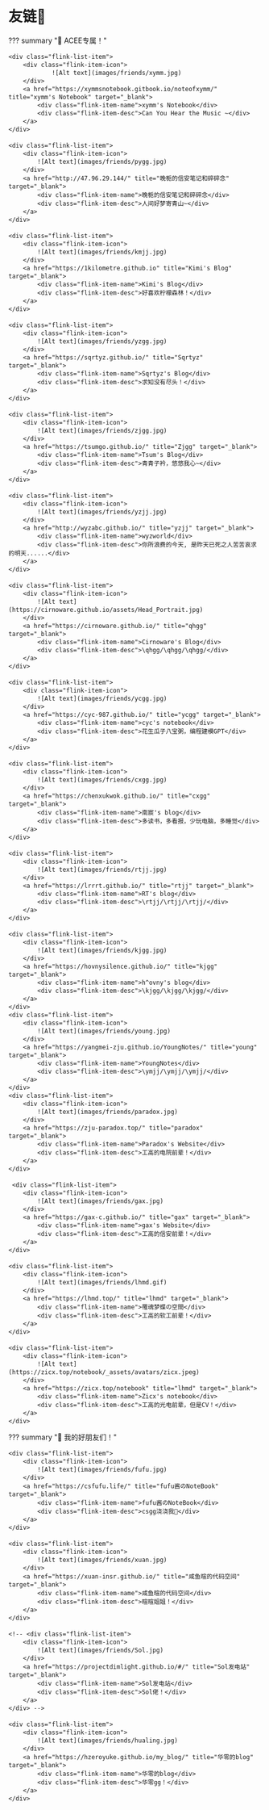 # 友链🔗

??? summary "🔗 ACEE专属！"

    <div class="flink-list-item">
        <div class="flink-item-icon">
                ![Alt text](images/friends/xymm.jpg)
        </div>
        <a href="https://xymmsnotebook.gitbook.io/noteofxymm/" title="xymm's Notebook" target="_blank">
            <div class="flink-item-name">xymm's Notebook</div>
            <div class="flink-item-desc">Can You Hear the Music ~</div>
        </a>
    </div>

    <div class="flink-list-item">
        <div class="flink-item-icon">
            ![Alt text](images/friends/pygg.jpg)
        </div>
        <a href="http://47.96.29.144/" title="晚栀的信安笔记和碎碎念" target="_blank">
            <div class="flink-item-name">晚栀的信安笔记和碎碎念</div>
            <div class="flink-item-desc">人间好梦寄青山~</div>
        </a>
    </div>

    <div class="flink-list-item">
        <div class="flink-item-icon">
            ![Alt text](images/friends/kmjj.jpg)
        </div>
        <a href="https://1kilometre.github.io" title="Kimi's Blog" target="_blank">
            <div class="flink-item-name">Kimi's Blog</div>
            <div class="flink-item-desc">好喜欢柠檬森林！</div>
        </a>
    </div>

    <div class="flink-list-item">
        <div class="flink-item-icon">
            ![Alt text](images/friends/yzgg.jpg)
        </div>
        <a href="https://sqrtyz.github.io/" title="Sqrtyz" target="_blank">
            <div class="flink-item-name">Sqrtyz's Blog</div>
            <div class="flink-item-desc">求知没有尽头！</div>
        </a>
    </div>

    <div class="flink-list-item">
        <div class="flink-item-icon">
            ![Alt text](images/friends/zjgg.jpg)
        </div>
        <a href="https://tsumgo.github.io/" title="Zjgg" target="_blank">
            <div class="flink-item-name">Tsum's Blog</div>
            <div class="flink-item-desc">青青子衿，悠悠我心~</div>
        </a>
    </div>

    <div class="flink-list-item">
        <div class="flink-item-icon">
            ![Alt text](images/friends/yzjj.jpg)
        </div>
        <a href="http://wyzabc.github.io/" title="yzjj" target="_blank">
            <div class="flink-item-name">wyzworld</div>
            <div class="flink-item-desc">你所浪费的今天, 是昨天已死之人苦苦哀求的明天......</div>
        </a>
    </div>

    <div class="flink-list-item">
        <div class="flink-item-icon">
            ![Alt text](https://cirnoware.github.io/assets/Head_Portrait.jpg)
        </div>
        <a href="https://cirnoware.github.io/" title="qhgg" target="_blank">
            <div class="flink-item-name">Cirnoware's Blog</div>
            <div class="flink-item-desc">\qhgg/\qhgg/\qhgg/</div>
        </a>
    </div>

    <div class="flink-list-item">
        <div class="flink-item-icon">
            ![Alt text](images/friends/ycgg.jpg)
        </div>
        <a href="https://cyc-987.github.io/" title="ycgg" target="_blank">
            <div class="flink-item-name">cyc's notebook</div>
            <div class="flink-item-desc">花生瓜子八宝粥，编程建模GPT</div>
        </a>
    </div>

    <div class="flink-list-item">
        <div class="flink-item-icon">
            ![Alt text](images/friends/cxgg.jpg)
        </div>
        <a href="https://chenxukwok.github.io/" title="cxgg" target="_blank">
            <div class="flink-item-name">南宸's blog</div>
            <div class="flink-item-desc">多读书，多看报，少玩电脑，多睡觉</div>
        </a>
    </div>

    <div class="flink-list-item">
        <div class="flink-item-icon">
            ![Alt text](images/friends/rtjj.jpg)
        </div>
        <a href="https://lrrrt.github.io/" title="rtjj" target="_blank">
            <div class="flink-item-name">RT's blog</div>
            <div class="flink-item-desc">\rtjj/\rtjj/\rtjj/</div>
        </a>
    </div>

    <div class="flink-list-item">
        <div class="flink-item-icon">
            ![Alt text](images/friends/kjgg.jpg)
        </div>
        <a href="https://hovnysilence.github.io/" title="kjgg" target="_blank">
            <div class="flink-item-name">h^ovny's blog</div>
            <div class="flink-item-desc">\kjgg/\kjgg/\kjgg/</div>
        </a>
    </div>
    <div class="flink-list-item">
        <div class="flink-item-icon">
            ![Alt text](images/friends/young.jpg)
        </div>
        <a href="https://yangmei-zju.github.io/YoungNotes/" title="young" target="_blank">
            <div class="flink-item-name">YoungNotes</div>
            <div class="flink-item-desc">\ymjj/\ymjj/\ymjj/</div>
        </a>
    </div> 
    <div class="flink-list-item">
        <div class="flink-item-icon">
            ![Alt text](images/friends/paradox.jpg)
        </div>
        <a href="https://zju-paradox.top/" title="paradox" target="_blank">
            <div class="flink-item-name">Paradox's Website</div>
            <div class="flink-item-desc">工高的电院前辈！</div>
        </a>
    </div>

     <div class="flink-list-item">
        <div class="flink-item-icon">
            ![Alt text](images/friends/gax.jpg)
        </div>
        <a href="https://gax-c.github.io/" title="gax" target="_blank">
            <div class="flink-item-name">gax's Website</div>
            <div class="flink-item-desc">工高的信安前辈！</div>
        </a>
    </div>

    <div class="flink-list-item">
        <div class="flink-item-icon">
            ![Alt text](images/friends/lhmd.gif)
        </div>
        <a href="https://lhmd.top/" title="lhmd" target="_blank">
            <div class="flink-item-name">罹魂梦蝶の空間</div>
            <div class="flink-item-desc">工高的软工前辈！</div>
        </a>
    </div> 

    <div class="flink-list-item">
        <div class="flink-item-icon">
            ![Alt text](https://zicx.top/notebook/_assets/avatars/zicx.jpeg)
        </div>
        <a href="https://zicx.top/notebook" title="lhmd" target="_blank">
            <div class="flink-item-name">Zicx's notebook</div>
            <div class="flink-item-desc">工高的光电前辈，但是CV！</div>
        </a>
    </div> 



??? summary "🔗 我的好朋友们！"

    <div class="flink-list-item">
        <div class="flink-item-icon">
            ![Alt text](images/friends/fufu.jpg)
        </div>
        <a href="https://csfufu.life/" title="fufu酱のNoteBook" target="_blank">
            <div class="flink-item-name">fufu酱のNoteBook</div>
            <div class="flink-item-desc">csgg浇浇我🥺</div>
        </a>
    </div>

    <div class="flink-list-item">
        <div class="flink-item-icon">
            ![Alt text](images/friends/xuan.jpg)
        </div>
        <a href="https://xuan-insr.github.io/" title="咸鱼暄的代码空间" target="_blank">
            <div class="flink-item-name">咸鱼暄的代码空间</div>
            <div class="flink-item-desc">暄暄姐姐！</div>
        </a>
    </div>

    <!-- <div class="flink-list-item">
        <div class="flink-item-icon">
            ![Alt text](images/friends/Sol.jpg)
        </div>
        <a href="https://projectdimlight.github.io/#/" title="Sol发电站" target="_blank">
            <div class="flink-item-name">Sol发电站</div>
            <div class="flink-item-desc">Sol佬！</div>
        </a>
    </div> -->

    <div class="flink-list-item">
        <div class="flink-item-icon">
            ![Alt text](images/friends/hualing.jpg)
        </div>
        <a href="https://hzeroyuke.github.io/my_blog/" title="华零的blog" target="_blank">
            <div class="flink-item-name">华零的blog</div>
            <div class="flink-item-desc">华零gg！</div>
        </a>
    </div>